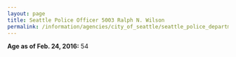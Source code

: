 ```yaml
---
layout: page
title: Seattle Police Officer 5003 Ralph N. Wilson
permalink: /information/agencies/city_of_seattle/seattle_police_department/copbook/5003/
---
```


**Age as of Feb. 24, 2016:** 54
